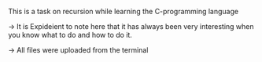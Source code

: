This is a task on recursion while learning the C-programming language

-> It is Expideient to note here that it has always been very interesting when you know what to do and how to do it.

-> All files were uploaded from the terminal
